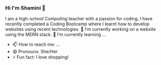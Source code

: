### Hi I'm Shamini 👋

I am a high-school Computing teacher with a passion for coding. I have recently completed a Coding Bootcamp where I learnt how to develop websites using recent technologies.
🔭 I’m currently working on a website using the MERN stack. 🌱 I’m currently learning ...

- 📫 How to reach me: ...
- 😄 Pronouns: She/Her
- ⚡ Fun fact: I love shopping!

